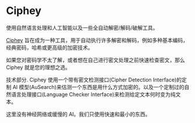 # Ciphey 

使用自然语言处理和人工智能以及一些全自动解密/解码/破解工具。

[Ciphey](https://github.com/Ciphey/Ciphey/blob/master/translations/zh/README.md) 旨在成为一种工具，用于自动执行许多解密和解码，例如多种基本编码，经典密码，哈希或更高级的加密技术。

如果您对密码学不太了解，或者想在自己进行密文处理之前快速检查密文，那么 Ciphey 就是您的理想之选。

技术部分. Ciphey 使用一个带有密文检测接口(Cipher Detection Interface)的定制 AI 模型(AuSearch)来估测一个东西是用什么方式加密的。以及一个定制过的自然语言处理接口(Language Checker Interface)来检测给定文本何时变为纯文本。

这里没有神经网络或缓慢的 AI。我们只使用快速和最小的东西。